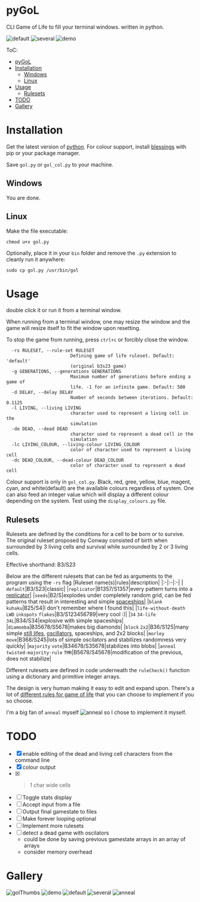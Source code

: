 # pyGoL
CLI Game of Life to fill your terminal windows. written in python.

![default](./images/default.png)
![several](./images/several.png)
![demo](./images/colour_wide_cell_demo.png)

ToC:
- [pyGoL](#pygol)
- [Installation](#installation)
  - [Windows](#windows)
  - [Linux](#linux)
- [Usage](#usage)
  - [Rulesets](#rulesets)
- [TODO](#todo)
- [Gallery](#gallery)


# Installation

Get the latest version of [python](https://www.python.org/).
For colour support, install [blessings](https://github.com/erikrose/blessings) with pip or your package manager.

Save `gol.py` or `gol_col.py` to your machine.

## Windows

You are done.

## Linux

Make the file executable:
```
chmod u+x gol.py
```

Optionally,
place it in your `bin` folder and remove the `.py` extension to cleanly run it anywhere:
```
sudo cp gol.py /usr/bin/gol
```

# Usage
double click it or run it from a terminal window.

When running from a terminal window, one may resize the window and the game will resize itself to fit the window upon resetting.

To stop the game from running, press `ctrl+c` or forcibly close the window.

```
  -rs RULESET, --rule-set RULESET
                        Defining game of life ruleset. Default: 'default'
                        (original b3s23 game)
  -g GENERATIONS, --generations GENERATIONS
                        Maximum number of generations before ending a game of
                        life. -1 for an infinite game. Default: 500
  -d DELAY, --delay DELAY
                        Number of seconds between iterations. Default: 0.1125
  -l LIVING, --living LIVING
                        character used to represent a living cell in the
                        simulation
  -de DEAD, --dead DEAD
                        character used to represent a dead cell in the
                        simulation
  -lc LIVING_COLOUR, --living-colour LIVING_COLOUR
                        color of character used to represent a living cell
  -dc DEAD_COLOUR, --dead-colour DEAD_COLOUR
                        color of character used to represent a dead cell
```

Colour support is only in `gol_col.py`. Black, red, gree, yellow, blue, magent, cyan, and white(default) are the available colours regardless of system.
One can also feed an integer value which will display a different colour depending on the system. Test using the `display_colours.py` file.

## Rulesets

Rulesets are defined by the conditions for a cell to be born or to survive. The original ruleset proposed by Conway consisted of birth when surrounded by 3 living cells and survival while surrounded by 2 or 3 living cells.

Effective shorthand: B3/S23

Below are the different rulesets that can be fed as arguments to the program using the `-rs` flag
|Ruleset name(s)|rules|description|
|:-|:-|:-|
|` ` `default`|B3/S23|classic|
|`replicator`|B1357/S1357|every pattern turns into a [replicator](https://conwaylife.com/wiki/Replicator)|
|`seeds`|B2/S|explodes under completely random grid, can be fed patterns that result in interesting and simple [spaceships](https://conwaylife.com/wiki/Spaceship)|
|`blank` `kuhaku`|B25/S4|I don't remember where I found this|
|`life-without-death` `LWD` `inkspots` `flakes`|B3/S123456789|very cool :)|
|`34` `34-life` `34L`|B34/S34|explosive with simple spaceships|
|`diamoeba`|B35678/S5678|makes big diamonds|
|`block` `2x2`|B36/S125|many simple [still lifes](https://conwaylife.com/wiki/Still_life), [oscillators](https://conwaylife.com/wiki/Oscillator), spaceships, and 2x2 blocks|
|`morley` `move`|B368/S245|lots of simple oscilators and stabilizes randomness very quickly|
|`majority` `vote`|B34678/S35678|stabilizes into blobs|
|`anneal` `twisted-majority-rule` `TMR`|B5678/S45678|modification of the previous, does not stabilize|

Different rulesets are defined in code underneath the `ruleCheck()` function using a dictionary and primitive integer arrays.

The design is very human making it easy to edit and expand upon. There's a lot of [different rules for game of life](https://conwaylife.com/wiki/List_of_Life-like_rules) that you can choose to implement if you so choose.

I'm a big fan of `anneal` myself
![anneal](./images/anneal.png)
so I chose to implement it myself.

# TODO
 - [x] enable editing of the dead and living cell characters from the command line
 - [x] colour output
 - [x] >1 char wide cells
 - [ ] Toggle stats display
 - [ ] Accept input from a file
 - [ ] Output final gamestate to files
 - [ ] Make forever looping optional
 - [ ] Implement more rulesets
 - [ ] detect a dead game with oscilators
   - could be done by saving previous gamestate arrays in an array of arrays
   - consider memory overhead

# Gallery

![golThumbs](./images/golThumbs.png)
![demo](./images/colour_wide_cell_demo.png)
![default](./images/default.png)
![several](./images/several.png)
![anneal](./images/anneal.png)
